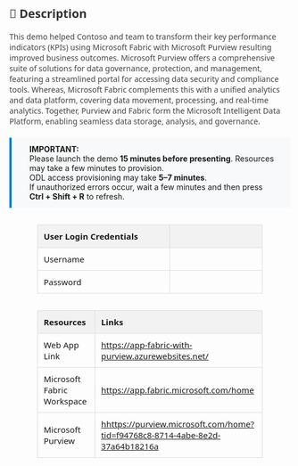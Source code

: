 <style>
  table {
    width: 80%;
    margin: 30px auto;
    border-collapse: collapse;
    font-family: 'Segoe UI', sans-serif;
    font-size: 15px;
  }

  th {
    background: #f2f2f2;
    padding: 10px;
    text-align: left;
    border: 1px solid #ddd;
  }

  td {
    width: 900px;
    height: 10px;
    padding: 10px;
    text-align: left;
    border: 1px solid #ddd;
  }

  .description {
    margin: 0 auto;
    font-family: 'Segoe UI', sans-serif;
    font-size: 14px;
    color: #444;
  }

  .highlight-box {
    background: #f8f9fa;
    padding: 12px 24px 12px 32px; /* Top, Right, Bottom, Left */
    border-left: 4px solid #0078d4;
    margin: 20px auto;
    font-size: 14px;
    text-align: left;
}

</style>

<div class="description">
  <h2 style="color: #333;">📄 Description</h2>
  <p>
    This demo helped Contoso and team to transform their key performance indicators (KPIs) using Microsoft Fabric with Microsoft Purview resulting improved business outcomes. Microsoft Purview offers a comprehensive suite of solutions for data governance, protection, and management, featuring a streamlined portal for accessing data security and compliance tools. Whereas, Microsoft Fabric complements this with a unified analytics and data platform, covering data movement, processing, and real-time analytics. Together, Purview and Fabric form the Microsoft Intelligent Data Platform, enabling seamless data storage, analysis, and governance.
  </p>
</div>

<div class="highlight-box">
  <strong>IMPORTANT:</strong><br>
  Please launch the demo <strong>15 minutes before presenting</strong>. Resources may take a few minutes to provision.<br>
  ODL access provisioning may take <strong>5–7 minutes</strong>.<br>
  If unauthorized errors occur, wait a few minutes and then press <strong>Ctrl + Shift + R</strong> to refresh.
</div>

<!-- Auth Table -->

| **User Login Credentials** |                                       |
|-----------------|---------------------------------------|
| Username    | <inject key="AzureAdUserEmail" />     |
| Password   | <inject key="AzureAdUserPassword" />  |


<!-- Resource Details Table -->
<table>
  <thead>
    <tr>
      <th>Resources</th>
      <th>Links</th>
    </tr>
  </thead>
  <tbody>
    <tr>
      <td>Web App Link</td>
      <td>
        <a href="https://app-fabric-with-purview.azurewebsites.net/" target="_blank">
          https://app-fabric-with-purview.azurewebsites.net/
        </a>
      </td>
    </tr>
    <tr>
    <td>Microsoft Fabric Workspace</td>
    <td>
        <a href="https://app.fabric.microsoft.com/home" target="_blank">
          https://app.fabric.microsoft.com/home
        </a>
    </td>
    </tr>
    <tr>
    <td>Microsoft Purview</td>
    <td>
        <a href="https://purview.microsoft.com/home?tid=f94768c8-8714-4abe-8e2d-37a64b18216a" target="_blank">
          hhttps://purview.microsoft.com/home?tid=f94768c8-8714-4abe-8e2d-37a64b18216a
        </a>
    </td>
    </tr>
  </tbody>
</table>
